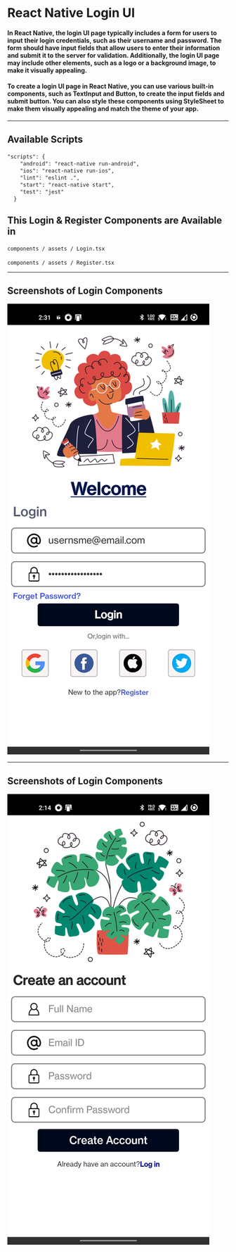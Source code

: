 # React Native Login UI

#### In React Native, the login UI page typically includes a form for users to input their login credentials, such as their username and password. The form should have input fields that allow users to enter their information and submit it to the server for validation. Additionally, the login UI page may include other elements, such as a logo or a background image, to make it visually appealing.

#### To create a login UI page in React Native, you can use various built-in components, such as TextInput and Button, to create the input fields and submit button. You can also style these components using StyleSheet to make them visually appealing and match the theme of your app.

<hr/>

## Available Scripts

```
"scripts": {
    "android": "react-native run-android",
    "ios": "react-native run-ios",
    "lint": "eslint .",
    "start": "react-native start",
    "test": "jest"
  }
```
## This Login & Register Components are Available in 

```
components / assets / Login.tsx

components / assets / Register.tsx
```


<Hr/>

## Screenshots of Login Components
![Screenshots1](components/assets/Screenshot_Login.jpg)
<Hr/>

## Screenshots of Login Components
![Screenshots2](components/assets/Screenshot_Register.jpg)